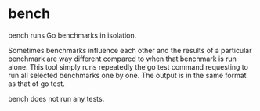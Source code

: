 # bench

bench runs Go benchmarks in isolation.

Sometimes benchmarks influence each other and the results of a particular
benchmark are way different compared to when that benchmark is run alone. This
tool simply runs repeatedly the go test command requesting to run all selected
benchmarks one by one. The output is in the same format as that of go test.

bench does not run any tests.
